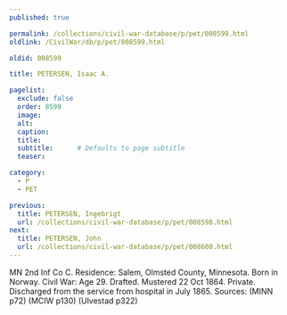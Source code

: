 ```yaml
---
published: true

permalink: /collections/civil-war-database/p/pet/008599.html
oldlink: /CivilWar/db/p/pet/008599.html

oldid: 008599

title: PETERSEN, Isaac A.

pagelist:
  exclude: false
  order: 8599
  image: 
  alt:
  caption:
  title:
  subtitle:      # Defaults to page subtitle
  teaser:

category: 
  - P 
  - PET

previous:
  title: PETERSEN, Ingebrigt
  url: /collections/civil-war-database/p/pet/008598.html  
next:
  title: PETERSEN, John
  url: /collections/civil-war-database/p/pet/008600.html   
---
```

MN 2nd Inf Co C. Residence: Salem, Olmsted County, Minnesota. Born in Norway. Civil War: Age 29. Drafted. Mustered 22 Oct 1864. Private. Discharged from the service from hospital in July 1865. Sources: (MINN p72) (MCIW p130) (Ulvestad p322)